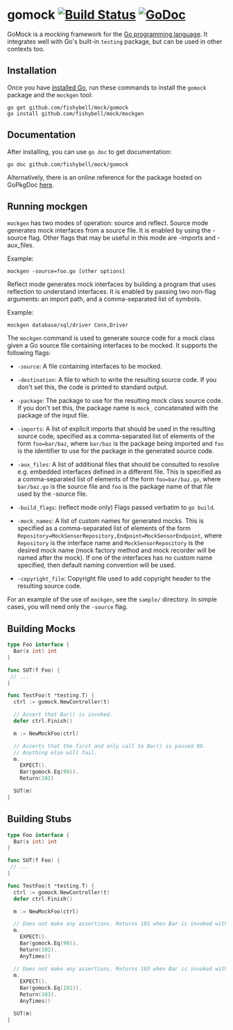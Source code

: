 gomock [![Build Status][travis-ci-badge]][travis-ci] [![GoDoc][godoc-badge]][godoc]
======

GoMock is a mocking framework for the [Go programming language][golang]. It
integrates well with Go's built-in `testing` package, but can be used in other
contexts too.


Installation
------------

Once you have [installed Go][golang-install], run these commands
to install the `gomock` package and the `mockgen` tool:

    go get github.com/fishybell/mock/gomock
    go install github.com/fishybell/mock/mockgen


Documentation
-------------

After installing, you can use `go doc` to get documentation:

    go doc github.com/fishybell/mock/gomock

Alternatively, there is an online reference for the package hosted on GoPkgDoc
[here][gomock-ref].


Running mockgen
---------------

`mockgen` has two modes of operation: source and reflect.
Source mode generates mock interfaces from a source file.
It is enabled by using the -source flag. Other flags that
may be useful in this mode are -imports and -aux_files.

Example:

	mockgen -source=foo.go [other options]

Reflect mode generates mock interfaces by building a program
that uses reflection to understand interfaces. It is enabled
by passing two non-flag arguments: an import path, and a
comma-separated list of symbols.

Example:

	mockgen database/sql/driver Conn,Driver

The `mockgen` command is used to generate source code for a mock
class given a Go source file containing interfaces to be mocked.
It supports the following flags:

 *  `-source`: A file containing interfaces to be mocked.

 *  `-destination`: A file to which to write the resulting source code. If you
    don't set this, the code is printed to standard output.

 *  `-package`: The package to use for the resulting mock class
    source code. If you don't set this, the package name is `mock_` concatenated
    with the package of the input file.

 *  `-imports`: A list of explicit imports that should be used in the resulting
    source code, specified as a comma-separated list of elements of the form
    `foo=bar/baz`, where `bar/baz` is the package being imported and `foo` is
    the identifier to use for the package in the generated source code.

 *  `-aux_files`: A list of additional files that should be consulted to
    resolve e.g. embedded interfaces defined in a different file. This is
    specified as a comma-separated list of elements of the form
    `foo=bar/baz.go`, where `bar/baz.go` is the source file and `foo` is the
    package name of that file used by the -source file.

*  `-build_flags`: (reflect mode only) Flags passed verbatim to `go build`.

* `-mock_names`: A list of custom names for generated mocks. This is specified 
	as a comma-separated list of elements of the form
	`Repository=MockSensorRepository,Endpoint=MockSensorEndpoint`, where 
	`Repository` is the interface name and `MockSensorRepository` is the desired
	mock name (mock factory method and mock recorder will be named after the mock).
	If one of the interfaces has no custom name specified, then default naming
	convention will be used.

* `-copyright_file`: Copyright file used to add copyright header to the resulting source code.

For an example of the use of `mockgen`, see the `sample/` directory. In simple
cases, you will need only the `-source` flag.


Building Mocks
--------------

```go
type Foo interface {
  Bar(x int) int
}

func SUT(f Foo) {
 // ...
}

```

```go
func TestFoo(t *testing.T) {
  ctrl := gomock.NewController(t)

  // Assert that Bar() is invoked.
  defer ctrl.Finish()

  m := NewMockFoo(ctrl)

  // Asserts that the first and only call to Bar() is passed 99.
  // Anything else will fail.
  m.
    EXPECT().
    Bar(gomock.Eq(99)).
    Return(101)

  SUT(m)
}
```

Building Stubs
--------------

```go
type Foo interface {
  Bar(x int) int
}

func SUT(f Foo) {
 // ...
}

```

```go
func TestFoo(t *testing.T) {
  ctrl := gomock.NewController(t)
  defer ctrl.Finish()

  m := NewMockFoo(ctrl)

  // Does not make any assertions. Returns 101 when Bar is invoked with 99.
  m.
    EXPECT().
    Bar(gomock.Eq(99)).
    Return(101).
    AnyTimes()

  // Does not make any assertions. Returns 103 when Bar is invoked with 101.
  m.
    EXPECT().
    Bar(gomock.Eq(101)).
    Return(103).
    AnyTimes()

  SUT(m)
}
```

[golang]:          http://golang.org/
[golang-install]:  http://golang.org/doc/install.html#releases
[gomock-ref]:      http://godoc.org/github.com/fishybell/mock/gomock
[travis-ci-badge]: https://travis-ci.org/fishybell/mock.svg?branch=master
[travis-ci]:       https://travis-ci.org/fishybell/mock
[godoc-badge]:     https://godoc.org/github.com/fishybell/mock/gomock?status.svg
[godoc]:           https://godoc.org/github.com/fishybell/mock/gomock
